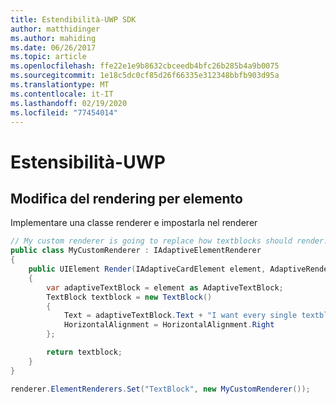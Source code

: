 ```yaml
---
title: Estendibilità-UWP SDK
author: matthidinger
ms.author: mahiding
ms.date: 06/26/2017
ms.topic: article
ms.openlocfilehash: ffe22e1e9b8632cbceedb4bfc26b285b4a9b0075
ms.sourcegitcommit: 1e18c5dc0cf85d26f66335e312348bbfb903d95a
ms.translationtype: MT
ms.contentlocale: it-IT
ms.lasthandoff: 02/19/2020
ms.locfileid: "77454014"
---
```

# <a name="extensibility---uwp"></a>Estensibilità-UWP

## <a name="changing-per-element-rendering"></a>Modifica del rendering per elemento

Implementare una classe renderer e impostarla nel renderer

```csharp
// My custom renderer is going to replace how textblocks should render!
public class MyCustomRenderer : IAdaptiveElementRenderer
{
    public UIElement Render(IAdaptiveCardElement element, AdaptiveRenderContext context)
    {
        var adaptiveTextBlock = element as AdaptiveTextBlock;
        TextBlock textblock = new TextBlock()
        {
            Text = adaptiveTextBlock.Text + "I want every single textblock to append this text, and it should be aligned to the right!",
            HorizontalAlignment = HorizontalAlignment.Right
        };

        return textblock;
    }
}

renderer.ElementRenderers.Set("TextBlock", new MyCustomRenderer());
```